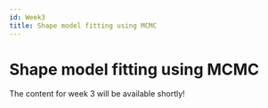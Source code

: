 ```yaml
---
id: Week3
title: Shape model fitting using MCMC
---
```


# Shape model fitting using MCMC
The content for week 3 will be available shortly!